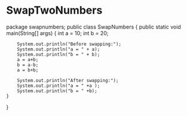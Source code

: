 # SwapTwoNumbers
package swapnumbers;
public class SwapNumbers {
    public static void main(String[] args) {
        int a = 10;
        int b = 20;

        System.out.println("Before swapping:");
        System.out.println("a = " + a);
        System.out.println("b = " + b);
        a = a+b;
        b = a-b;
        a = b+b; 
      
        System.out.println("After swapping:");
        System.out.println("a = " +a );
        System.out.println("b = " +b);
    }
}
